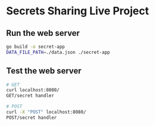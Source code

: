 # Secrets Sharing Live Project

## Run the web server

```bash
go build -o secret-app
DATA_FILE_PATH=./data.json ./secret-app
```

## Test the web server

```bash
# GET
curl localhost:8080/
GET/secret handler

# POST
curl -X "POST" localhost:8080/
POST/secret handler
```
